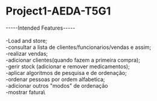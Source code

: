 # Project1-AEDA-T5G1

-----Intended Features-----\
\
-Load and store; \
-consultar a lista de clientes/funcionarios/vendas e assim;\
-realizar vendas;\
-adicionar clientes(quando fazem a primeira compra);\
-gerir stock (adicionar e remover medicamentos);\
-aplicar algoritmos de pesquisa e de ordenação;\
-ordenar pessoas por ordem alfabetica;\
-adicionar outros "modos" de ordenação\
-mostrar fatura\
